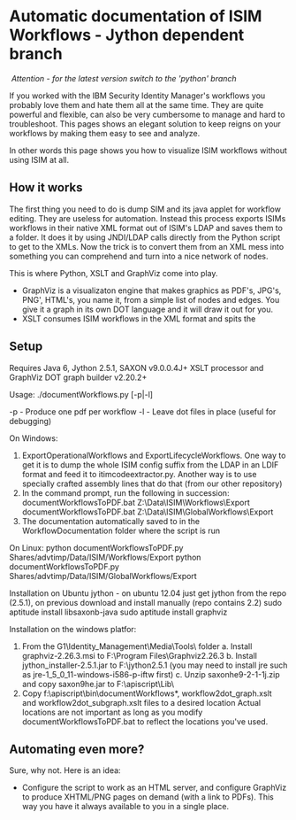 ﻿# Automatic documentation of ISIM Workflows - Jython dependent branch
﻿
*Attention - for the latest version switch to the 'python' branch*

If you worked with the IBM Security Identity Manager's workflows you probably love them and hate them all at the same time. They are quite powerful and flexible, can also be very cumbersome to manage and hard to troubleshoot. This pages shows an elegant solution to keep reigns on your workflows by making them easy to see and analyze.

In other words this page shows you how to visualize ISIM workflows without using ISIM at all.

## How it works
The first thing you need to do is dump SIM and its java applet for workflow editing. They are useless for automation. Instead this process exports ISIMs workflows in their native XML format out of ISIM's LDAP and saves them to a folder.
It does it by using JNDI/LDAP calls directly from the Python script to get to the XMLs.
Now the trick is to convert them from an XML mess into something you can comprehend and turn into a nice network of nodes.

This is where Python, XSLT and GraphViz come into play.
* GraphViz is a visualizaton engine that makes graphics as PDF's, JPG's, PNG', HTML's, you name it, from a simple list of nodes and edges. You give it a graph in its own DOT language and it will draw it out for you.
* XSLT consumes ISIM workflows in the XML format and spits the

## Setup

Requires Java 6, Jython 2.5.1, SAXON v9.0.0.4J+ XSLT processor and GraphViz DOT graph builder v2.20.2+

Usage: ./documentWorkflows.py <name of the folder with exported workflows> [-p|-l]

-p - Produce one pdf per workflow
-l - Leave dot files in place (useful for debugging)

On Windows:
1. ExportOperationalWorkflows and ExportLifecycleWorkflows. One way to  get  it
is to dump the whole ISIM config suffix from the LDAP in  an  LDIF  format  and
feed it to itimcodeextractor.py.  Another  way  is  to  use  specially  crafted
assembly lines that do that (from our other repository)
3. In the command prompt, run the following in succession:
documentWorkflowsToPDF.bat Z:\Data\ISIM\Workflows\Export
documentWorkflowsToPDF.bat Z:\Data\ISIM\GlobalWorkflows\Export
4. The documentation automatically saved to in the WorkflowDocumentation folder where the script is run

On Linux:
python documentWorkflowsToPDF.py Shares/advtimp/Data/ISIM/Workflows/Export
python documentWorkflowsToPDF.py Shares/advtimp/Data/ISIM/GlobalWorkflows/Export

Installation on Ubuntu
jython - on ubuntu 12.04 just get jython from the repo (2.5.1), on previous download and install manually (repo contains 2.2)
sudo aptitude install libsaxonb-java
sudo aptitude install graphviz

Installation on the windows platfor:
1. From the G1\Identity_Management\Media\Tools\ folder
    a. Install graphviz-2.26.3.msi to F:\Program Files\Graphviz2.26.3
    b. Install jython_installer-2.5.1.jar to F:\jython2.5.1 (you may need to install jre such as jre-1_5_0_11-windows-i586-p-iftw first)
    c. Unzip saxonhe9-2-1-1j.zip and copy saxon9he.jar to F:\apiscript\Lib\
4. Copy f:\apiscript\bin\documentWorkflows*, workflow2dot_graph.xslt and workflow2dot_subgraph.xslt files to a desired location
Actual locations are not important as long as you modify documentWorkflowsToPDF.bat to reflect the locations you've used.

## Automating even more?
Sure, why not. Here is an idea:
* Configure the script to work as an HTML server, and configure GraphViz to produce XHTML/PNG pages on demand (with a link to PDFs). This way you have it always available to you in a single place.
